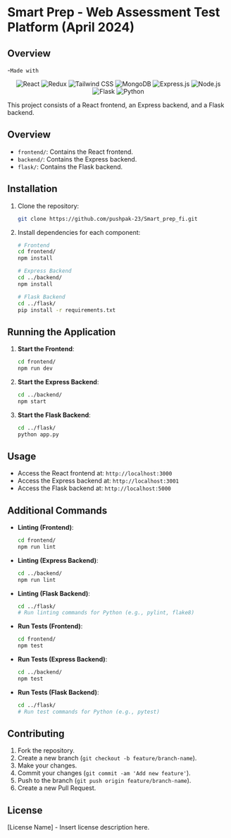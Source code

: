 # Smart Prep - Web Assessment Test Platform (April 2024)
## Overview
-`Made with`
<p align="center">
  <img src="https://img.shields.io/badge/Made%20with-React-blue?style=for-the-badge&logo=react" alt="React">
  <img src="https://img.shields.io/badge/Redux-%23764ABC.svg?style=for-the-badge&logo=redux&logoColor=white" alt="Redux">
  <img src="https://img.shields.io/badge/Tailwind CSS-%231a202c.svg?style=for-the-badge&logo=tailwind-css&logoColor=white" alt="Tailwind CSS">
  <img src="https://img.shields.io/badge/MongoDB-%234ea94b.svg?style=for-the-badge&logo=mongodb&logoColor=white" alt="MongoDB">
  <img src="https://img.shields.io/badge/Express.js-%23404d59.svg?style=for-the-badge" alt="Express.js">
  <img src="https://img.shields.io/badge/Node.js-%234ea94b.svg?style=for-the-badge&logo=node.js&logoColor=white" alt="Node.js">
  <img src="https://img.shields.io/badge/Flask-%23000.svg?style=for-the-badge&logo=flask&logoColor=white" alt="Flask">
  <img src="https://img.shields.io/badge/Python-%2314354C.svg?style=for-the-badge&logo=python&logoColor=white" alt="Python">
</p>
This project consists of a React frontend, an Express backend, and a Flask backend.

## Overview

- `frontend/`: Contains the React frontend.
- `backend/`: Contains the Express backend.
- `flask/`: Contains the Flask backend.

## Installation

1. Clone the repository:

    ```bash
    git clone https://github.com/pushpak-23/Smart_prep_fi.git
    ```

2. Install dependencies for each component:

    ```bash
    # Frontend
    cd frontend/
    npm install

    # Express Backend
    cd ../backend/
    npm install

    # Flask Backend
    cd ../flask/
    pip install -r requirements.txt
    ```

## Running the Application

1. **Start the Frontend**:

    ```bash
    cd frontend/
    npm run dev
    ```

2. **Start the Express Backend**:

    ```bash
    cd ../backend/
    npm start
    ```

3. **Start the Flask Backend**:

    ```bash
    cd ../flask/
    python app.py
    ```

## Usage

- Access the React frontend at: `http://localhost:3000`
- Access the Express backend at: `http://localhost:3001`
- Access the Flask backend at: `http://localhost:5000`

## Additional Commands

- **Linting (Frontend)**:

    ```bash
    cd frontend/
    npm run lint
    ```

- **Linting (Express Backend)**:

    ```bash
    cd ../backend/
    npm run lint
    ```

- **Linting (Flask Backend)**:

    ```bash
    cd ../flask/
    # Run linting commands for Python (e.g., pylint, flake8)
    ```

- **Run Tests (Frontend)**:

    ```bash
    cd frontend/
    npm test
    ```

- **Run Tests (Express Backend)**:

    ```bash
    cd ../backend/
    npm test
    ```

- **Run Tests (Flask Backend)**:

    ```bash
    cd ../flask/
    # Run test commands for Python (e.g., pytest)
    ```

## Contributing

1. Fork the repository.
2. Create a new branch (`git checkout -b feature/branch-name`).
3. Make your changes.
4. Commit your changes (`git commit -am 'Add new feature'`).
5. Push to the branch (`git push origin feature/branch-name`).
6. Create a new Pull Request.

## License

[License Name] - Insert license description here.
